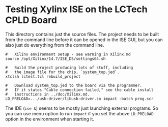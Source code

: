 Testing Xylinx ISE on the LCTech CPLD Board
===========================================

This directory contains just the source files. The project needs to be
built from the command line before it can be opened in the ISE GUI, but
you can also just do everything from the command line.

    #   Xilinx environment setup - see warning in Xilinx.md
    source /opt/Xilinx/14.7/ISE_DS/settings64.sh

    #   Build the project producing lots of stuff, including
    #   the image file for the chip, `system_top.jed`.
    xtclsh lctest.tcl rebuild_project

    #   Download system_top.jed to the board via the programmer.
    #   If it states "Cable connection failed," see the cable install
    #   instructions in ../doc/Xilinx.md.
    LD_PRELOAD=.../usb-driver/libusb-driver.so impact -batch prog.scr


The IDE (`ise &`) seems to be mostly just launching external programs. So
you can use menu option to run `impact` if you set the above `LD_PRELOAD`
option in the environment when starting it.
